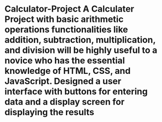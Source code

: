 # Calculator-Project A Calculater Project with basic arithmetic operations functionalities like addition, subtraction, multiplication, and division will be highly useful to a novice who has the essential knowledge of HTML, CSS, and JavaScript. Designed a user interface with buttons for entering data and a display screen for displaying the results
